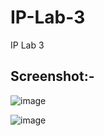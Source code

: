 # IP-Lab-3
IP Lab 3

## Screenshot:-
![image](https://user-images.githubusercontent.com/87575770/197045306-7ec4e2dc-62ca-4e81-ba42-194e0408917f.png)

![image](https://user-images.githubusercontent.com/87575770/197045668-b2a0d9bc-6acb-4843-a728-b9fc15acef75.png)
